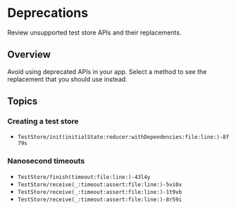 # Deprecations

Review unsupported test store APIs and their replacements.

## Overview

Avoid using deprecated APIs in your app. Select a method to see the replacement that you should use
instead.

## Topics

### Creating a test store

- ``TestStore/init(initialState:reducer:withDependencies:file:line:)-8f79s``

### Nanosecond timeouts

- ``TestStore/finish(timeout:file:line:)-43l4y``
- ``TestStore/receive(_:timeout:assert:file:line:)-5vi0x``
- ``TestStore/receive(_:timeout:assert:file:line:)-1t9vb``
- ``TestStore/receive(_:timeout:assert:file:line:)-8r59i``
